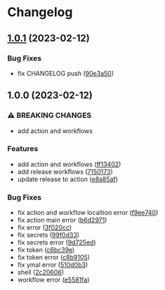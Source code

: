 # Changelog

## [1.0.1](https://github.com/yibuma/devops/compare/v1.0.0...v1.0.1) (2023-02-12)


### Bug Fixes

* fix CHANGELOG push ([90e3a50](https://github.com/yibuma/devops/commit/90e3a5023eefb4e1eefac9cfd71efa9bb2229aa0))

## 1.0.0 (2023-02-12)


### ⚠ BREAKING CHANGES

* add action and workflows

### Features

* add action and workflows ([ff13402](https://github.com/yibuma/devops/commit/ff13402c6639183032c28547cd8562ca3f1a8cd1))
* add release workflows ([7150173](https://github.com/yibuma/devops/commit/71501736168a5f1f4f1dc4b44222c97b25f43b9f))
* update release to action ([e8a85af](https://github.com/yibuma/devops/commit/e8a85afd29baa0b94db9a7a0903653412e138512))


### Bug Fixes

* fix action and workflow localtion error ([f9ee740](https://github.com/yibuma/devops/commit/f9ee740827aecba227ba4c6df757c5339f6561d8))
* fix action main error ([b6d2971](https://github.com/yibuma/devops/commit/b6d297117504ff0daa743072f242f47b1d1c5bbc))
* fix error ([3f020cc](https://github.com/yibuma/devops/commit/3f020cc82088e7c5de54abbbd709822d70ae730a))
* fix secrets ([99f0d33](https://github.com/yibuma/devops/commit/99f0d33a184eab9f284dcb4fe57c1ef8531d9b53))
* fix secrets error ([9d725ed](https://github.com/yibuma/devops/commit/9d725edd87de3964c67175fbeb2d7700b11e0f69))
* fix token ([c6bc39e](https://github.com/yibuma/devops/commit/c6bc39e5785463e37f81662da80822e8c85c59d8))
* fix token error ([c8b9105](https://github.com/yibuma/devops/commit/c8b9105e85e090e6b4f901c99d3a3d150fe11ef4))
* fix ymal error ([510d0b3](https://github.com/yibuma/devops/commit/510d0b3467ca8847ecc14fce69401abfc28de5c9))
* shell ([2c20606](https://github.com/yibuma/devops/commit/2c206065e99d72e75b7651967eeb91348e0adf25))
* workflow error ([e5581fa](https://github.com/yibuma/devops/commit/e5581fa73686c07c29bbd13ce3f57ffb0db24c90))
